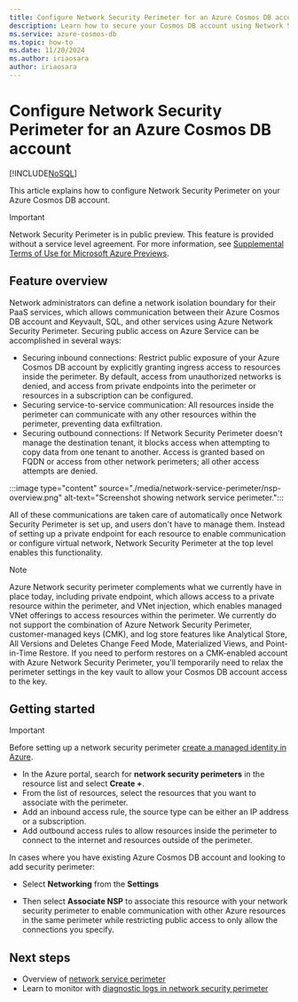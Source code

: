 ```yaml
---
title: Configure Network Security Perimeter for an Azure Cosmos DB account
description: Learn how to secure your Cosmos DB account using Network Service Perimeter.
ms.service: azure-cosmos-db
ms.topic: how-to
ms.date: 11/20/2024
ms.author: iriaosara
author: iriaosara
---
```


# Configure Network Security Perimeter for an Azure Cosmos DB account
[!INCLUDE[NoSQL](includes/appliesto-nosql.md)]

This article explains how to configure Network Security Perimeter on your Azure Cosmos DB account. 

> [!IMPORTANT]
> Network Security Perimeter is in public preview.
> This feature is provided without a service level agreement.
> For more information, see [Supplemental Terms of Use for Microsoft Azure Previews](https://azure.microsoft.com/support/legal/preview-supplemental-terms/).

## Feature overview
Network administrators can define a network isolation boundary for their PaaS services, which allows communication between their Azure Cosmos DB account and Keyvault, SQL, and other services using Azure Network Security Perimeter. Securing public access on Azure Service can be accomplished in several ways:

- Securing inbound connections: Restrict public exposure of your Azure Cosmos DB account by explicitly granting ingress access to resources inside the perimeter. By default, access from unauthorized networks is denied, and access from private endpoints into the perimeter or resources in a subscription can be configured.
- Securing service-to-service communication: All resources inside the perimeter can communicate with any other resources within the perimeter, preventing data exfiltration.
- Securing outbound connections: If Network Security Perimeter doesn't manage the destination tenant, it blocks access when attempting to copy data from one tenant to another. Access is granted based on FQDN or access from other network perimeters; all other access attempts are denied.

:::image type="content" source="./media/network-service-perimeter/nsp-overview.png" alt-text="Screenshot showing network service perimeter.":::

All of these communications are taken care of automatically once Network Security Perimeter is set up, and users don't have to manage them. Instead of setting up a private endpoint for each resource to enable communication or configure virtual network, Network Security Perimeter at the top level enables this functionality. 

> [!NOTE]
> Azure Network security perimeter complements what we currently have in place today, including private endpoint, which allows access to a private resource within the perimeter, and VNet injection, which enables managed VNet offerings to access resources within the perimeter.
> We currently do not support the combination of Azure Network Security Perimeter, customer-managed keys (CMK), and log store features like Analytical Store, All Versions and Deletes Change Feed Mode, Materialized Views, and Point-in-Time Restore.
> If you need to perform restores on a CMK-enabled account with Azure Network Security Perimeter, you'll temporarily need to relax the perimeter settings in the key vault to allow your Cosmos DB account access to the key.

## Getting started
> [!IMPORTANT]
> Before setting up a network security perimeter [create a managed identity in Azure](./how-to-setup-managed-identity.md#add-a-user-assigned-identity).

* In the Azure portal, search for **network security perimeters** in the resource list and select **Create +**.
* From the list of resources, select the resources that you want to associate with the perimeter.
* Add an inbound access rule, the source type can be either an IP address or a subscription.
* Add outbound access rules to allow resources inside the perimeter to connect to the internet and resources outside of the perimeter.

In cases where you have existing Azure Cosmos DB account and looking to add security perimeter:
* Select **Networking** from the **Settings** 

* Then select **Associate NSP** to associate this resource with your network security perimeter to enable communication with other Azure resources in the same perimeter while restricting public access to only allow the connections you specify.

## Next steps

* Overview of [network service perimeter](https://aka.ms/networksecurityperimeter)
* Learn to monitor with [diagnostic logs in network security perimeter](https://aka.ms/networksecurityperimeter)
